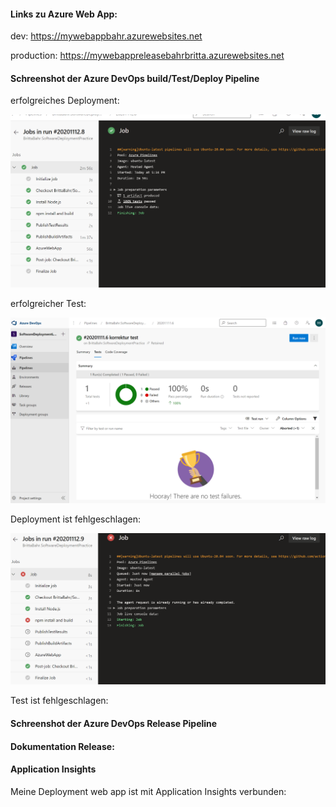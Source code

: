 #### Links zu Azure Web App:

dev: https://mywebappbahr.azurewebsites.net

production: https://mywebappreleasebahrbritta.azurewebsites.net

#### Schreenshot der Azure DevOps build/Test/Deploy Pipeline

erfolgreiches Deployment: 

 ![deployment without fail](Pictures/deploy_without_fail.PNG)

 erfolgreicher Test: 

 ![test without fail](Pictures/test_without_fail.PNG)

Deployment ist fehlgeschlagen:

 ![deployment with fail](Pictures/deploy_with_fail.PNG)

Test ist fehlgeschlagen: 


#### Schreenshot der Azure DevOps Release Pipeline


#### Dokumentation Release: 


#### Application Insights
Meine Deployment web app ist mit Application Insights verbunden: 